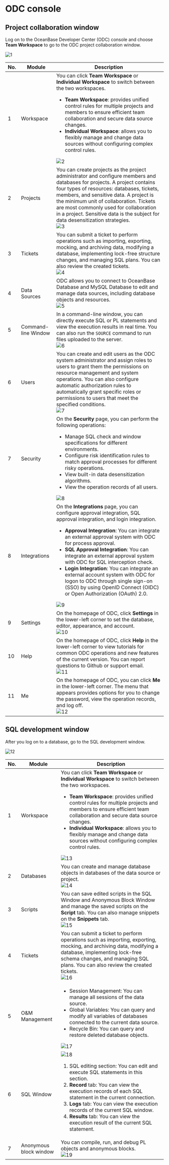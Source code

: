 # ODC console

## Project collaboration window

Log on to the OceanBase Developer Center (ODC) console and choose **Team Workspace** to go to the ODC project collaboration window.

![1](https://obbusiness-private.oss-cn-shanghai.aliyuncs.com/doc/img/odc/424/200.odc-overview/600.odc-console/1EN.png)

| No. | Module | Description |
| ------ | ------ | ------ |
| 1 | Workspace | You can click **Team Workspace** or **Individual Workspace** to switch between the two workspaces. <ul><li> **Team Workspace**: provides unified control rules for multiple projects and members to ensure efficient team collaboration and secure data source changes. </li><li> **Individual Workspace**: allows you to flexibly manage and change data sources without configuring complex control rules. </li></ul>![2](https://obbusiness-private.oss-cn-shanghai.aliyuncs.com/doc/img/odc/420/200.overview/600.odc-console/workspace-en.png) |
| 2 | Projects | You can create projects as the project administrator and configure members and databases for projects. A project contains four types of resources: databases, tickets, members, and sensitive data. A project is the minimum unit of collaboration. Tickets are most commonly used for collaboration in a project. Sensitive data is the subject for data desensitization strategies. <br>![3](https://obbusiness-private.oss-cn-shanghai.aliyuncs.com/doc/img/odc/420/200.overview/600.odc-console/project-en.png) |
| 3 | Tickets | You can submit a ticket to perform operations such as importing, exporting, mocking, and archiving data, modifying a database, implementing lock-free structure changes, and managing SQL plans. You can also review the created tickets. <br>![4](https://obbusiness-private.oss-cn-shanghai.aliyuncs.com/doc/img/odc/422/200.odc-overview/600.odc-console/4.png) |
| 4 | Data Sources | ODC allows you to connect to OceanBase Database and MySQL Database to edit and manage data sources, including database objects and resources. <br>![5](https://obbusiness-private.oss-cn-shanghai.aliyuncs.com/doc/img/odc/420/200.overview/600.odc-console/datasource-en.png) |
| 5 | Command-line Window | In a command-line window, you can directly execute SQL or PL statements and view the execution results in real time. You can also run the `SOURCE` command to run files uploaded to the server. <br>![6](https://obbusiness-private.oss-cn-shanghai.aliyuncs.com/doc/img/odc/420/200.overview/600.odc-console/cli-en.png) |
| 6 | Users | You can create and edit users as the ODC system administrator and assign roles to users to grant them the permissions on resource management and system operations. You can also configure automatic authorization rules to automatically grant specific roles or permissions to users that meet the specified conditions. <br>![7](https://obbusiness-private.oss-cn-shanghai.aliyuncs.com/doc/img/odc/420/200.overview/600.odc-console/permission-en.png) |
| 7 | Security | On the **Security** page, you can perform the following operations:<ul><li>Manage SQL check and window specifications for different environments. </li><li>Configure risk identification rules to match approval processes for different risky operations. </li><li>View built-in data desensitization algorithms. </li><li>View the operation records of all users. </li></ul>![8](https://obbusiness-private.oss-cn-shanghai.aliyuncs.com/doc/img/odc/420/200.overview/600.odc-console/security-en.png) |
| 8 | Integrations | On the **Integrations** page, you can configure approval integration, SQL approval integration, and login integration. <ul><li>**Approval Integration**: You can integrate an external approval system with ODC for process approval. </li><li>**SQL Approval Integration**: You can integrate an external approval system with ODC for SQL interception check. </li><li>**Login Integration**: You can integrate an external account system with ODC for logon to ODC through single sign-on (SSO) by using OpenID Connect (OIDC) or Open Authorization (OAuth) 2.0. </li></ul>![9](https://obbusiness-private.oss-cn-shanghai.aliyuncs.com/doc/img/odc/420/200.overview/600.odc-console/integration-en.png) |
| 9 | Settings | On the homepage of ODC, click **Settings** in the lower-left corner to set the database, editor, appearance, and account. <br>![10](https://obbusiness-private.oss-cn-shanghai.aliyuncs.com/doc/img/odc/424/200.odc-overview/600.odc-console/9EN.png) |
| 10 | Help | On the homepage of ODC, click **Help** in the lower-left corner to view tutorials for common ODC operations and new features of the current version. You can report questions to Github or support email. <br>![11](https://obbusiness-private.oss-cn-shanghai.aliyuncs.com/doc/img/odc/424/200.odc-overview/600.odc-console/10EN.png) |
| 11 | Me | On the homepage of ODC, you can click **Me** in the lower-left corner. The menu that appears provides options for you to change the password, view the operation records, and log off. <br>![12](https://obbusiness-private.oss-cn-shanghai.aliyuncs.com/doc/img/odc/424/200.odc-overview/600.odc-console/11EN.png) |

## SQL development window

After you log on to a database, go to the SQL development window.

![12](https://obbusiness-private.oss-cn-shanghai.aliyuncs.com/doc/img/odc/422/200.odc-overview/600.odc-console/12EN.png)

| No. | Module | Description |
| ------ | ------ | ------ |
| 1 | Workspace | You can click **Team Workspace** or **Individual Workspace** to switch between the two workspaces. <ul><li> **Team Workspace**: provides unified control rules for multiple projects and members to ensure efficient team collaboration and secure data source changes. </li><li> **Individual Workspace**: allows you to flexibly manage and change data sources without configuring complex control rules. </li></ul>![13](https://obbusiness-private.oss-cn-shanghai.aliyuncs.com/doc/img/odc/420/200.overview/600.odc-console/workspace-2-en.png) |
| 2 | Databases | You can create and manage database objects in databases of the data source or project. <br>![14](https://obbusiness-private.oss-cn-shanghai.aliyuncs.com/doc/img/odc/422/200.odc-overview/600.odc-console/14EN.png) |
| 3 | Scripts | You can save edited scripts in the SQL Window and Anonymous Block Window and manage the saved scripts on the **Script** tab. You can also manage snippets on the **Snippets** tab. <br>![15](https://obbusiness-private.oss-cn-shanghai.aliyuncs.com/doc/img/odc/420/200.overview/600.odc-console/script-en.png) |
| 4 | Tickets | You can submit a ticket to perform operations such as importing, exporting, mocking, and archiving data, modifying a database, implementing lock-free schema changes, and managing SQL plans. You can also review the created tickets. <br>![16](https://obbusiness-private.oss-cn-shanghai.aliyuncs.com/doc/img/odc/420/200.overview/600.odc-console/ticket-2-en.png) |
| 5 | O&M Management | <ul><li> Session Management: You can manage all sessions of the data source. </li><li> Global Variables: You can query and modify all variables of databases connected to the current data source. </li><li> Recycle Bin: You can query and restore deleted database objects. </li></ul>![17](https://obbusiness-private.oss-cn-shanghai.aliyuncs.com/doc/img/odc/420/200.overview/600.odc-console/management-en.png) |
| 6 | SQL Window | ![18](https://obbusiness-private.oss-cn-shanghai.aliyuncs.com/doc/img/odc/420/200.overview/600.odc-console/18EN.png)<ol><li>SQL editing section: You can edit and execute SQL statements in this section. </li><li>**Record** tab: You can view the execution records of each SQL statement in the current connection. </li><li>**Logs** tab: You can view the execution records of the current SQL window. </li><li>**Results** tab: You can view the execution result of the current SQL statement. </li></ul> |
| 7 | Anonymous block window | You can compile, run, and debug PL objects and anonymous blocks. <br>![19](https://obbusiness-private.oss-cn-shanghai.aliyuncs.com/doc/img/odc/422/200.odc-overview/600.odc-console/19EN.png) |